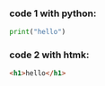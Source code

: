 
### code 1 with python:


```python
print("hello")
 ```
### code 2 with htmk:

```html
<h1>hello</h1>
```

